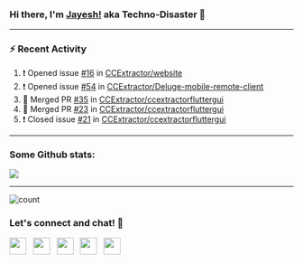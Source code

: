 ### Hi there, I'm [Jayesh!](https://technodisaster.com) aka Techno-Disaster 👋


---

### :zap: Recent Activity

<!--START_SECTION:activity-->
1. ❗️ Opened issue [#16](https://github.com//CCExtractor/website/issues/16) in [CCExtractor/website](https://github.com//CCExtractor/website)
2. ❗️ Opened issue [#54](https://github.com//CCExtractor/Deluge-mobile-remote-client/issues/54) in [CCExtractor/Deluge-mobile-remote-client](https://github.com//CCExtractor/Deluge-mobile-remote-client)
3. 🎉 Merged PR [#35](https://github.com//CCExtractor/ccextractorfluttergui/pull/35) in [CCExtractor/ccextractorfluttergui](https://github.com//CCExtractor/ccextractorfluttergui)
4. 🎉 Merged PR [#23](https://github.com//CCExtractor/ccextractorfluttergui/pull/23) in [CCExtractor/ccextractorfluttergui](https://github.com//CCExtractor/ccextractorfluttergui)
5. ❗️ Closed issue [#21](https://github.com//CCExtractor/ccextractorfluttergui/issues/21) in [CCExtractor/ccextractorfluttergui](https://github.com//CCExtractor/ccextractorfluttergui)
<!--END_SECTION:activity-->

---

### Some Github stats:

<a href="https://github.com/anuraghazra/github-readme-stats">
  <img align="center" src="https://github-readme-stats.vercel.app/api?username=Techno-Disaster&include_all_commits=false&count_private=true&show_icons=true&icon_color=f3437a&bg_color=30,f2ffe6,e6ffff" />
</a>

---

![count](https://komarev.com/ghpvc/?username=Techno-Disaster)


### Let's connect and chat! :incoming_envelope:

<p>
 <a href="https://gitlab.com/Techno-Disaster"><img height="30" src="https://img.shields.io/badge/gitlab-FCA121.svg??&style=for-the-badge&logo=gitlab"></a>&nbsp;&nbsp;
<a href="https://twitter.com/techno_disaster"><img height="30" src="https://img.shields.io/badge/twitter-%231DA1F2.svg?&style=for-the-badge&logo=twitter&logoColor=white"></a>&nbsp;&nbsp;
<a href="mailto:nirvejayesh@gmail.com"><img height="30" src="https://img.shields.io/badge/gmail-c14438?&style=for-the-badge&logo=gmail&logoColor=white"></a>&nbsp;&nbsp;
<a href="https://t.me/techno_disaster"><img height="30" src="https://img.shields.io/badge/telegram-blue?&style=for-the-badge&logo=telegram&logoColor=white" /></a>&nbsp;&nbsp;
<a href="https://www.linkedin.com/in/techno-disaster/"><img height="30" src="https://img.shields.io/badge/linkedin-blue.svg?&style=for-the-badge&logo=linkedin&logoColor=white"></a>&nbsp;&nbsp;

</p>
